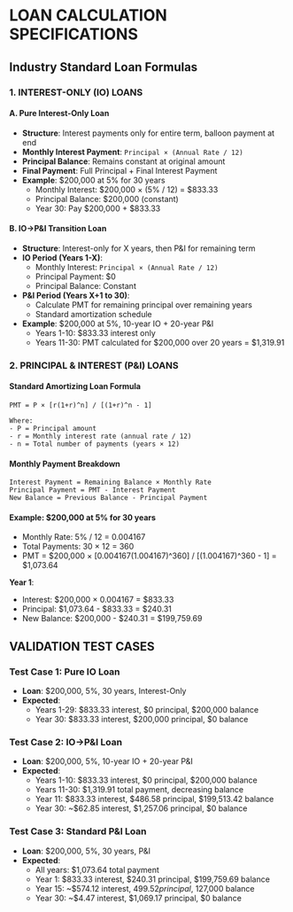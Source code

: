 # LOAN CALCULATION SPECIFICATIONS

## Industry Standard Loan Formulas

### 1. INTEREST-ONLY (IO) LOANS

#### A. Pure Interest-Only Loan
- **Structure**: Interest payments only for entire term, balloon payment at end
- **Monthly Interest Payment**: `Principal × (Annual Rate / 12)`
- **Principal Balance**: Remains constant at original amount
- **Final Payment**: Full Principal + Final Interest Payment
- **Example**: $200,000 at 5% for 30 years
  - Monthly Interest: $200,000 × (5% / 12) = $833.33
  - Principal Balance: $200,000 (constant)
  - Year 30: Pay $200,000 + $833.33

#### B. IO→P&I Transition Loan  
- **Structure**: Interest-only for X years, then P&I for remaining term
- **IO Period (Years 1-X)**: 
  - Monthly Interest: `Principal × (Annual Rate / 12)`
  - Principal Payment: $0
  - Principal Balance: Constant
- **P&I Period (Years X+1 to 30)**:
  - Calculate PMT for remaining principal over remaining years
  - Standard amortization schedule
- **Example**: $200,000 at 5%, 10-year IO + 20-year P&I
  - Years 1-10: $833.33 interest only
  - Years 11-30: PMT calculated for $200,000 over 20 years = $1,319.91

### 2. PRINCIPAL & INTEREST (P&I) LOANS

#### Standard Amortizing Loan Formula
```
PMT = P × [r(1+r)^n] / [(1+r)^n - 1]

Where:
- P = Principal amount
- r = Monthly interest rate (annual rate / 12)  
- n = Total number of payments (years × 12)
```

#### Monthly Payment Breakdown
```
Interest Payment = Remaining Balance × Monthly Rate
Principal Payment = PMT - Interest Payment  
New Balance = Previous Balance - Principal Payment
```

#### Example: $200,000 at 5% for 30 years
- Monthly Rate: 5% / 12 = 0.004167
- Total Payments: 30 × 12 = 360
- PMT = $200,000 × [0.004167(1.004167)^360] / [(1.004167)^360 - 1] = $1,073.64

**Year 1**: 
- Interest: $200,000 × 0.004167 = $833.33
- Principal: $1,073.64 - $833.33 = $240.31
- New Balance: $200,000 - $240.31 = $199,759.69

## VALIDATION TEST CASES

### Test Case 1: Pure IO Loan
- **Loan**: $200,000, 5%, 30 years, Interest-Only
- **Expected**:
  - Years 1-29: $833.33 interest, $0 principal, $200,000 balance
  - Year 30: $833.33 interest, $200,000 principal, $0 balance

### Test Case 2: IO→P&I Loan  
- **Loan**: $200,000, 5%, 10-year IO + 20-year P&I
- **Expected**:
  - Years 1-10: $833.33 interest, $0 principal, $200,000 balance
  - Years 11-30: $1,319.91 total payment, decreasing balance
  - Year 11: $833.33 interest, $486.58 principal, $199,513.42 balance
  - Year 30: ~$62.85 interest, $1,257.06 principal, $0 balance

### Test Case 3: Standard P&I Loan
- **Loan**: $200,000, 5%, 30 years, P&I
- **Expected**:
  - All years: $1,073.64 total payment
  - Year 1: $833.33 interest, $240.31 principal, $199,759.69 balance
  - Year 15: ~$574.12 interest, $499.52 principal, ~$127,000 balance  
  - Year 30: ~$4.47 interest, $1,069.17 principal, $0 balance
